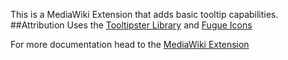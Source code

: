 This is a MediaWiki Extension that adds basic tooltip capabilities.
##Attribution
Uses the [Tooltipster Library](http://iamceege.github.io/tooltipster/) and [Fugue Icons](https://github.com/yusukekamiyamane/fugue-icons)

For more documentation head to the [MediaWiki Extension](https://www.mediawiki.org/wiki/Extension:SimpleTooltip)
